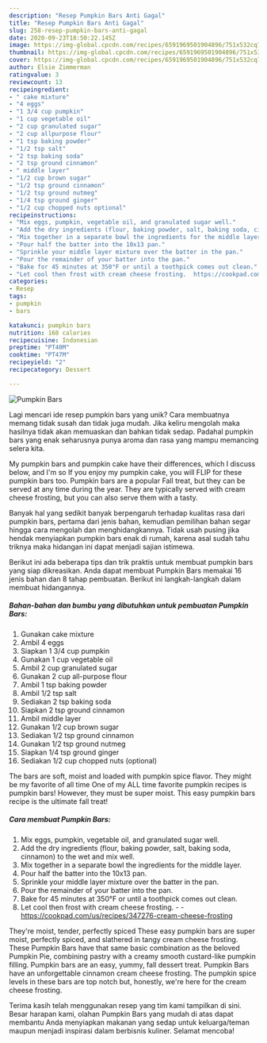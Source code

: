 ```yaml
---
description: "Resep Pumpkin Bars Anti Gagal"
title: "Resep Pumpkin Bars Anti Gagal"
slug: 258-resep-pumpkin-bars-anti-gagal
date: 2020-09-23T18:50:22.145Z
image: https://img-global.cpcdn.com/recipes/6591969501904896/751x532cq70/pumpkin-bars-recipe-main-photo.jpg
thumbnail: https://img-global.cpcdn.com/recipes/6591969501904896/751x532cq70/pumpkin-bars-recipe-main-photo.jpg
cover: https://img-global.cpcdn.com/recipes/6591969501904896/751x532cq70/pumpkin-bars-recipe-main-photo.jpg
author: Elsie Zimmerman
ratingvalue: 3
reviewcount: 13
recipeingredient:
- " cake mixture"
- "4 eggs"
- "1 3/4 cup pumpkin"
- "1 cup vegetable oil"
- "2 cup granulated sugar"
- "2 cup allpurpose flour"
- "1 tsp baking powder"
- "1/2 tsp salt"
- "2 tsp baking soda"
- "2 tsp ground cinnamon"
- " middle layer"
- "1/2 cup brown sugar"
- "1/2 tsp ground cinnamon"
- "1/2 tsp ground nutmeg"
- "1/4 tsp ground ginger"
- "1/2 cup chopped nuts optional"
recipeinstructions:
- "Mix eggs, pumpkin, vegetable oil, and granulated sugar well."
- "Add the dry ingredients (flour, baking powder, salt, baking soda, cinnamon) to the wet and mix well."
- "Mix together in a separate bowl the ingredients for the middle layer."
- "Pour half the batter into the 10x13 pan."
- "Sprinkle your middle layer mixture over the batter in the pan."
- "Pour the remainder of your batter into the pan."
- "Bake for 45 minutes at 350°F or until a toothpick comes out clean."
- "Let cool then frost with cream cheese frosting.  https://cookpad.com/us/recipes/347276-cream-cheese-frosting"
categories:
- Resep
tags:
- pumpkin
- bars

katakunci: pumpkin bars 
nutrition: 168 calories
recipecuisine: Indonesian
preptime: "PT40M"
cooktime: "PT47M"
recipeyield: "2"
recipecategory: Dessert

---
```



![Pumpkin Bars](https://img-global.cpcdn.com/recipes/6591969501904896/751x532cq70/pumpkin-bars-recipe-main-photo.jpg)

Lagi mencari ide resep pumpkin bars yang unik? Cara membuatnya memang tidak susah dan tidak juga mudah. Jika keliru mengolah maka hasilnya tidak akan memuaskan dan bahkan tidak sedap. Padahal pumpkin bars yang enak seharusnya punya aroma dan rasa yang mampu memancing selera kita.

My pumpkin bars and pumpkin cake have their differences, which I discuss below, and I&#39;m so If you enjoy my pumpkin cake, you will FLIP for these pumpkin bars too. Pumpkin bars are a popular Fall treat, but they can be served at any time during the year. They are typically served with cream cheese frosting, but you can also serve them with a tasty.

Banyak hal yang sedikit banyak berpengaruh terhadap kualitas rasa dari pumpkin bars, pertama dari jenis bahan, kemudian pemilihan bahan segar hingga cara mengolah dan menghidangkannya. Tidak usah pusing jika hendak menyiapkan pumpkin bars enak di rumah, karena asal sudah tahu triknya maka hidangan ini dapat menjadi sajian istimewa.


Berikut ini ada beberapa tips dan trik praktis untuk membuat pumpkin bars yang siap dikreasikan. Anda dapat membuat Pumpkin Bars memakai 16 jenis bahan dan 8 tahap pembuatan. Berikut ini langkah-langkah dalam membuat hidangannya.

<!--inarticleads1-->

##### Bahan-bahan dan bumbu yang dibutuhkan untuk pembuatan Pumpkin Bars:

1. Gunakan  cake mixture
1. Ambil 4 eggs
1. Siapkan 1 3/4 cup pumpkin
1. Gunakan 1 cup vegetable oil
1. Ambil 2 cup granulated sugar
1. Gunakan 2 cup all-purpose flour
1. Ambil 1 tsp baking powder
1. Ambil 1/2 tsp salt
1. Sediakan 2 tsp baking soda
1. Siapkan 2 tsp ground cinnamon
1. Ambil  middle layer
1. Gunakan 1/2 cup brown sugar
1. Sediakan 1/2 tsp ground cinnamon
1. Gunakan 1/2 tsp ground nutmeg
1. Siapkan 1/4 tsp ground ginger
1. Sediakan 1/2 cup chopped nuts (optional)


The bars are soft, moist and loaded with pumpkin spice flavor. They might be my favorite of all time One of my ALL time favorite pumpkin recipes is pumpkin bars! However, they must be super moist. This easy pumpkin bars recipe is the ultimate fall treat! 

<!--inarticleads2-->

##### Cara membuat Pumpkin Bars:

1. Mix eggs, pumpkin, vegetable oil, and granulated sugar well.
1. Add the dry ingredients (flour, baking powder, salt, baking soda, cinnamon) to the wet and mix well.
1. Mix together in a separate bowl the ingredients for the middle layer.
1. Pour half the batter into the 10x13 pan.
1. Sprinkle your middle layer mixture over the batter in the pan.
1. Pour the remainder of your batter into the pan.
1. Bake for 45 minutes at 350°F or until a toothpick comes out clean.
1. Let cool then frost with cream cheese frosting. -  - https://cookpad.com/us/recipes/347276-cream-cheese-frosting


They&#39;re moist, tender, perfectly spiced These easy pumpkin bars are super moist, perfectly spiced, and slathered in tangy cream cheese frosting. These Pumpkin Bars have that same basic combination as the beloved Pumpkin Pie, combining pastry with a creamy smooth custard-like pumpkin filling. Pumpkin bars are an easy, yummy, fall dessert treat. Pumpkin Bars have an unforgettable cinnamon cream cheese frosting. The pumpkin spice levels in these bars are top notch but, honestly, we&#39;re here for the cream cheese frosting. 

Terima kasih telah menggunakan resep yang tim kami tampilkan di sini. Besar harapan kami, olahan Pumpkin Bars yang mudah di atas dapat membantu Anda menyiapkan makanan yang sedap untuk keluarga/teman maupun menjadi inspirasi dalam berbisnis kuliner. Selamat mencoba!
